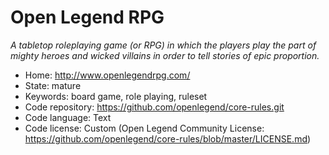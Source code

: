 # Open Legend RPG

_A tabletop roleplaying game (or RPG) in which the players play the part of mighty heroes and wicked villains in order to tell stories of epic proportion._

- Home: http://www.openlegendrpg.com/
- State: mature
- Keywords: board game, role playing, ruleset
- Code repository: https://github.com/openlegend/core-rules.git
- Code language: Text
- Code license: Custom (Open Legend Community License: https://github.com/openlegend/core-rules/blob/master/LICENSE.md)


